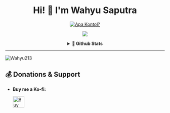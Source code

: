 <h1 align="center">Hi! 👋 I'm Wahyu Saputra</h1>

<p align="center">
  <a href="https://t.me/nbzoning"><img src="http://readme-typing-svg.herokuapp.com?color=1C71FA&center=true&vCenter=true&multiline=false&lines=A+Noob+Coder+From+Indonesia.;Python%2C+Shell%2C+Perl%2C+Javascript.;Sleep+Is+The+Best." alt="Apa Kontol?"></a>


<p align="center">
  <img src="![photo_2022-01-20_11-38-21](https://user-images.githubusercontent.com/91831925/150274588-95dc0489-fb9e-494f-b801-4b314aa5cd98.jpg)">
</p>
  
  
  <details align="center">
    <summary><b>📝 Github Stats</b></summary><br/>
<a href="https://github.com/Wahyu213"><img align="center" alt="Wahyu Stats" src="https://github-readme-stats.vercel.app/api?username=Wahyu213&show_icons=true&theme=cobalt&count_private=true&include_all_commits=true&cache_seconds=86400" /></a><br>
<a href="https://t.me/zenfrans"><img align="center" alt="Wahyu Github Trophy" src="https://github-profile-trophy.vercel.app/?username=Wahyu213&theme=dracula&row=2&column=4" /></a><br>
<a href="https://github.com/Wahyu213"><img align="center" alt="Wahyu Top Langs" src="https://github-readme-stats.vercel.app/api/top-langs/?username=Wahyu213&theme=cobalt&layout=compact&langs_count=6" /></a>
</details>
  
 ________________________________________________________________________________________________________________________________________________________________________________
<p><img align="center" src="https://github-readme-streak-stats.herokuapp.com/?user=Wahyu213" alt="Wahyu213" /></p>

## 💰 **Donations & Support**

- **Buy me a Ko-fi:**
  
  <a href='https://ko-fi.com/scroolx' target='_blank'><img height='25' style='border:0px;height:36px;' src='https://az743702.vo.msecnd.net/cdn/kofi1.png?v=a&w=144' border='0' alt='Buy Me a Coffee at ko-fi.com' /></a>
 

